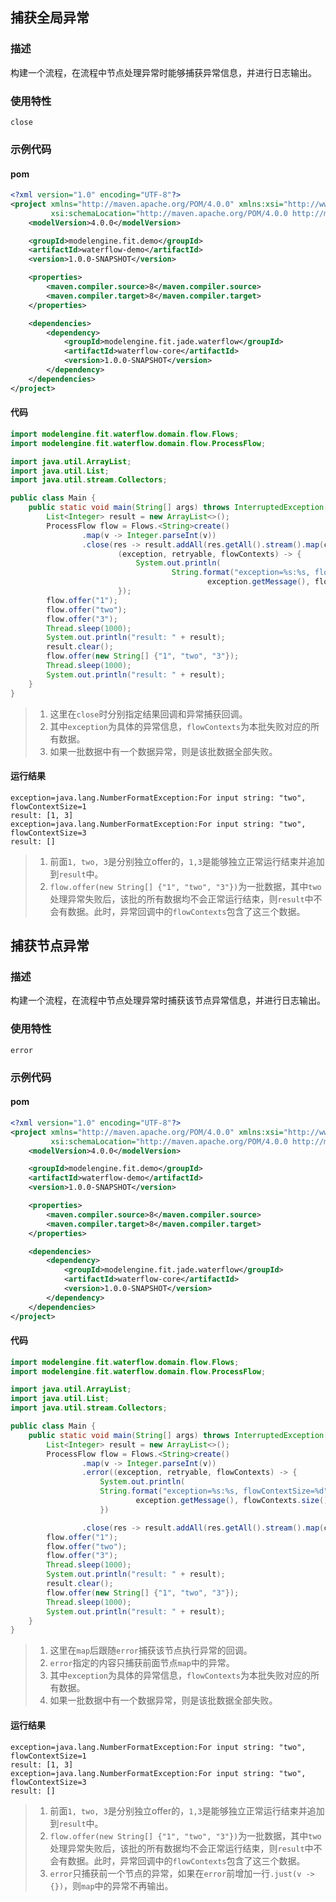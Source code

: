 ## 捕获全局异常

### 描述

构建一个流程，在流程中节点处理异常时能够捕获异常信息，并进行日志输出。

### 使用特性

`close`

### 示例代码

#### pom

``` xml
<?xml version="1.0" encoding="UTF-8"?>
<project xmlns="http://maven.apache.org/POM/4.0.0" xmlns:xsi="http://www.w3.org/2001/XMLSchema-instance"
         xsi:schemaLocation="http://maven.apache.org/POM/4.0.0 http://maven.apache.org/xsd/maven-4.0.0.xsd">
    <modelVersion>4.0.0</modelVersion>

    <groupId>modelengine.fit.demo</groupId>
    <artifactId>waterflow-demo</artifactId>
    <version>1.0.0-SNAPSHOT</version>

    <properties>
        <maven.compiler.source>8</maven.compiler.source>
        <maven.compiler.target>8</maven.compiler.target>
    </properties>

    <dependencies>
        <dependency>
            <groupId>modelengine.fit.jade.waterflow</groupId>
            <artifactId>waterflow-core</artifactId>
            <version>1.0.0-SNAPSHOT</version>
        </dependency>
    </dependencies>
</project>
```

#### 代码

``` java
import modelengine.fit.waterflow.domain.flow.Flows;
import modelengine.fit.waterflow.domain.flow.ProcessFlow;

import java.util.ArrayList;
import java.util.List;
import java.util.stream.Collectors;

public class Main {
    public static void main(String[] args) throws InterruptedException {
        List<Integer> result = new ArrayList<>();
        ProcessFlow flow = Flows.<String>create()
                .map(v -> Integer.parseInt(v))
                .close(res -> result.addAll(res.getAll().stream().map(c -> c.getData()).collect(Collectors.toList())),
                        (exception, retryable, flowContexts) -> {
                            System.out.println(
                                    String.format("exception=%s:%s, flowContextSize=%d", exception.getClass().getName(),
                                            exception.getMessage(), flowContexts.size()));
                        });
        flow.offer("1");
        flow.offer("two");
        flow.offer("3");
        Thread.sleep(1000);
        System.out.println("result: " + result);
        result.clear();
        flow.offer(new String[] {"1", "two", "3"});
        Thread.sleep(1000);
        System.out.println("result: " + result);
    }
}
```

> 1. 这里在`close`时分别指定结果回调和异常捕获回调。
> 2. 其中`exception`为具体的异常信息，`flowContexts`为本批失败对应的所有数据。
> 3. 如果一批数据中有一个数据异常，则是该批数据全部失败。

#### 运行结果

```
exception=java.lang.NumberFormatException:For input string: "two", flowContextSize=1
result: [1, 3]
exception=java.lang.NumberFormatException:For input string: "two", flowContextSize=3
result: []
```

> 1. 前面`1, two, 3`是分别独立offer的，`1,3`是能够独立正常运行结束并追加到`result`中。
> 2. `flow.offer(new String[] {"1", "two", "3"})`为一批数据，其中`two`处理异常失败后，该批的所有数据均不会正常运行结束，则`result`中不会有数据。此时，异常回调中的`flowContexts`包含了这三个数据。

## 捕获节点异常

### 描述

构建一个流程，在流程中节点处理异常时捕获该节点异常信息，并进行日志输出。

### 使用特性

`error`

### 示例代码

#### pom

``` xml
<?xml version="1.0" encoding="UTF-8"?>
<project xmlns="http://maven.apache.org/POM/4.0.0" xmlns:xsi="http://www.w3.org/2001/XMLSchema-instance"
         xsi:schemaLocation="http://maven.apache.org/POM/4.0.0 http://maven.apache.org/xsd/maven-4.0.0.xsd">
    <modelVersion>4.0.0</modelVersion>

    <groupId>modelengine.fit.demo</groupId>
    <artifactId>waterflow-demo</artifactId>
    <version>1.0.0-SNAPSHOT</version>

    <properties>
        <maven.compiler.source>8</maven.compiler.source>
        <maven.compiler.target>8</maven.compiler.target>
    </properties>

    <dependencies>
        <dependency>
            <groupId>modelengine.fit.jade.waterflow</groupId>
            <artifactId>waterflow-core</artifactId>
            <version>1.0.0-SNAPSHOT</version>
        </dependency>
    </dependencies>
</project>
```

#### 代码

``` java
import modelengine.fit.waterflow.domain.flow.Flows;
import modelengine.fit.waterflow.domain.flow.ProcessFlow;

import java.util.ArrayList;
import java.util.List;
import java.util.stream.Collectors;

public class Main {
    public static void main(String[] args) throws InterruptedException {
        List<Integer> result = new ArrayList<>();
        ProcessFlow flow = Flows.<String>create()
                .map(v -> Integer.parseInt(v))
                .error((exception, retryable, flowContexts) -> {
                    System.out.println(
                    String.format("exception=%s:%s, flowContextSize=%d", exception.getClass().getName(),
                            exception.getMessage(), flowContexts.size()));
                    })

                .close(res -> result.addAll(res.getAll().stream().map(c -> c.getData()).collect(Collectors.toList())));
        flow.offer("1");
        flow.offer("two");
        flow.offer("3");
        Thread.sleep(1000);
        System.out.println("result: " + result);
        result.clear();
        flow.offer(new String[] {"1", "two", "3"});
        Thread.sleep(1000);
        System.out.println("result: " + result);
    }
}
```

> 1. 这里在`map`后跟随`error`捕获该节点执行异常的回调。
> 2. `error`指定的内容只捕获前面节点`map`中的异常。
> 3. 其中`exception`为具体的异常信息，`flowContexts`为本批失败对应的所有数据。
> 4. 如果一批数据中有一个数据异常，则是该批数据全部失败。

#### 运行结果

```
exception=java.lang.NumberFormatException:For input string: "two", flowContextSize=1
result: [1, 3]
exception=java.lang.NumberFormatException:For input string: "two", flowContextSize=3
result: []
```

> 1. 前面`1, two, 3`是分别独立offer的，`1,3`是能够独立正常运行结束并追加到`result`中。
> 2. `flow.offer(new String[] {"1", "two", "3"})`为一批数据，其中`two`处理异常失败后，该批的所有数据均不会正常运行结束，则`result`中不会有数据。此时，异常回调中的`flowContexts`包含了这三个数据。
> 3. `error`只捕获前一个节点的异常，如果在`error`前增加一行`.just(v -> {})`，则`map`中的异常不再输出。
